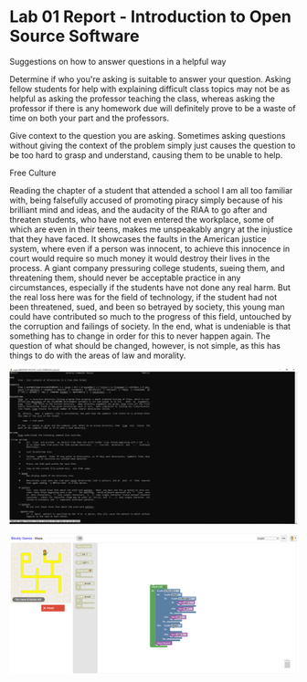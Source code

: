 # Lab 01 Report - Introduction to Open Source Software

Suggestions on how to answer questions in a helpful way

Determine if who you're asking is suitable to answer your question. Asking fellow students for help with explaining difficult class topics may not be as helpful as asking the professor teaching the class, whereas asking the professor if there is any homework due will definitely prove to be a waste of time on both your part and the professors.

Give context to the question you are asking. Sometimes asking questions without giving the context of the problem simply just causes the question to be too hard to grasp and understand, causing them to be unable to help.


Free Culture

Reading the chapter of a student that attended a school I am all too familiar with, being falsefully accused of promoting piracy simply because of his brilliant mind and ideas, and the audacity of the RIAA to go after and threaten students, who have not even entered the workplace, some of which are even in their teens, makes me unspeakably angry at the injustice that they have faced. It showcases the faults in the American justice system, where even if a person was innocent, to achieve this innocence in court would require so much money it would destroy their lives in the process. A giant company pressuring college students, sueing them, and threatening them, should never be acceptable practice in any circumstances, especially if the students have not done any real harm. But the real loss here was for the field of technology, if the student had not been threatened, sued, and been so betrayed by society, this young man could have contributed so much to the progress of this field, untouched by the corruption and failings of society. In the end, what is undeniable is that something has to change in order for this to never happen again. The question of what should be changed, however, is not simple, as this has things to do with the areas of law and morality.


![Image of man tree](https://github.com/seanpoh1/oss-repo-template/blob/master/labs/lab-01/mantree.png)

![Image of blockly](https://github.com/seanpoh1/oss-repo-template/blob/master/labs/lab-01/blockly.PNG)
